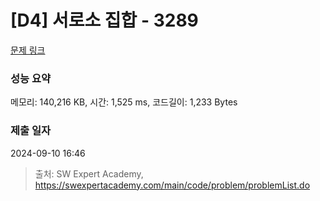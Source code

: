 # [D4] 서로소 집합 - 3289 

[문제 링크](https://swexpertacademy.com/main/code/problem/problemDetail.do?contestProbId=AWBJKA6qr2oDFAWr) 

### 성능 요약

메모리: 140,216 KB, 시간: 1,525 ms, 코드길이: 1,233 Bytes

### 제출 일자

2024-09-10 16:46



> 출처: SW Expert Academy, https://swexpertacademy.com/main/code/problem/problemList.do